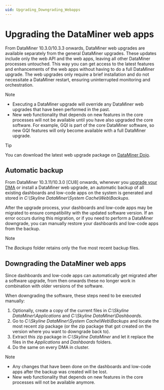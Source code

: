 ```yaml
---
uid: Upgrading_Downgrading_Webapps
---
```


# Upgrading the DataMiner web apps

From DataMiner 10.3.0/10.3.3 onwards, DataMiner web upgrades are available separately from the general DataMiner upgrades. These updates include only the web API and the web apps, leaving all other DataMiner processes untouched. This way you can get access to the latest features and enhancements of the web apps without having to do a full DataMiner upgrade. The web upgrades only require a brief installation and do not necessitate a DataMiner restart, ensuring uninterrupted monitoring and orchestration.

> [!NOTE]
>
> - Executing a DataMiner upgrade will override any DataMiner web upgrades that have been performed in the past.
> - New web functionality that depends on new features in the core processes will not be available until you have also upgraded the core software. For example, GQI is part of the core DataMiner software, so new GQI features will only become available with a full DataMiner upgrade.

> [!TIP]
> You can download the latest web upgrade package on [DataMiner Dojo](https://community.dataminer.services/dataminer-web-upgrade-packages/).

## Automatic backup

From DataMiner 10.3.11/10.3.0 [CU8] onwards<!--RN 37413-->, whenever you [upgrade your DMA](xref:Upgrading_a_DataMiner_Agent) or install a DataMiner web upgrade, an automatic backup of all existing dashboards and low-code apps on the system is generated and stored in *C:\Skyline DataMiner\System Cache\Web\Backups*.

After the upgrade process, your dashboards and low-code apps may be migrated to ensure compatibility with the updated software version. If an error occurs during this migration, or if you need to perform a DataMiner downgrade, you can manually restore your dashboards and low-code apps from the backup.

> [!NOTE]
> The *Backups* folder retains only the five most recent backup files.

## Downgrading the DataMiner web apps

Since dashboards and low-code apps can automatically get migrated after a software upgrade, from then onwards these no longer work in combination with older versions of the software.

When downgrading the software, these steps need to be executed manually:

1. Optionally, create a copy of the current files in *C:\Skyline DataMiner\Applications* and *C:\Skyline DataMiner\Dashboards*.
1. Go to *C:\Skyline DataMiner\System Cache\Web\Backups* and locate the most recent zip package (or the zip package that got created on the version where you want to downgrade back to).
1. Extract this zip package in *C:\Skyline DataMiner* and let it replace the files in the *Applications* and *Dashboards* folders.
1. Do the same on every DMA in cluster.

> [!NOTE]
>
> - Any changes that have been done on the dashboards and low-code apps after the backup was created will be lost.
> - New web functionality that depends on new features in the core processes will not be available anymore.
